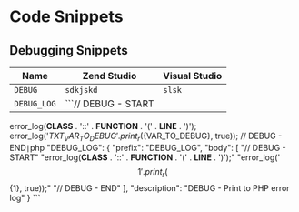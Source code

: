 # Code Snippets

## Debugging Snippets

Name | Zend Studio | Visual Studio
--- | --- | ---
`DEBUG` | ```sdkjskd``` | `slsk`
`DEBUG_LOG` | ```// DEBUG - START
error_log(__CLASS__ . '::' . __FUNCTION__ . '(' . __LINE__ . ')');
error_log('${TXT_VAR_TO_DEBUG} ' . print_r(${VAR_TO_DEBUG}, true));
// DEBUG - END``` | ```php
"DEBUG_LOG": {
    "prefix": "DEBUG_LOG",
    "body": [
      "// DEBUG - START"
      "error_log(__CLASS__ . '::' . __FUNCTION__ . '(' . __LINE__ . ')');"
      "error_log('$${1} ' . print_r($${1}, true));"
      "// DEBUG - END"
    ],
    "description": "DEBUG - Print to PHP error log"
  } ```

